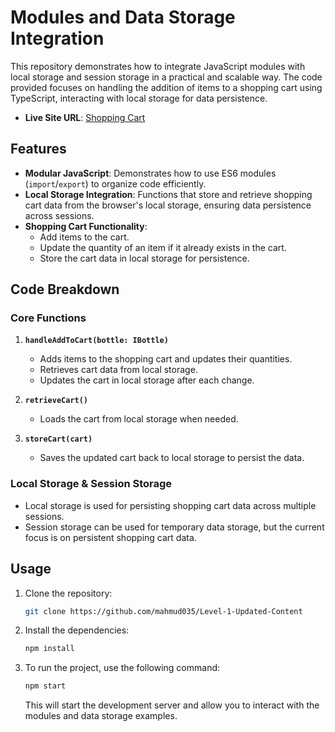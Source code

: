 # Modules and Data Storage Integration

This repository demonstrates how to integrate JavaScript modules with local storage and session storage in a practical and scalable way. The code provided focuses on handling the addition of items to a shopping cart using TypeScript, interacting with local storage for data persistence.

- **Live Site URL**: [Shopping Cart](https://41-shopping-cart-batch-09.netlify.app/)

## Features

- **Modular JavaScript**: Demonstrates how to use ES6 modules (`import`/`export`) to organize code efficiently.
- **Local Storage Integration**: Functions that store and retrieve shopping cart data from the browser's local storage, ensuring data persistence across sessions.
- **Shopping Cart Functionality**:
  - Add items to the cart.
  - Update the quantity of an item if it already exists in the cart.
  - Store the cart data in local storage for persistence.

## Code Breakdown

### Core Functions

1. **`handleAddToCart(bottle: IBottle)`**

   - Adds items to the shopping cart and updates their quantities.
   - Retrieves cart data from local storage.
   - Updates the cart in local storage after each change.

2. **`retrieveCart()`**

   - Loads the cart from local storage when needed.

3. **`storeCart(cart)`**
   - Saves the updated cart back to local storage to persist the data.

### Local Storage & Session Storage

- Local storage is used for persisting shopping cart data across multiple sessions.
- Session storage can be used for temporary data storage, but the current focus is on persistent shopping cart data.

## Usage

1. Clone the repository:
   ```bash
   git clone https://github.com/mahmud035/Level-1-Updated-Content
   ```
2. Install the dependencies:
   ```bash
   npm install
   ```
3. To run the project, use the following command:
   ```bash
   npm start
   ```
   This will start the development server and allow you to interact with the modules and data storage examples.
